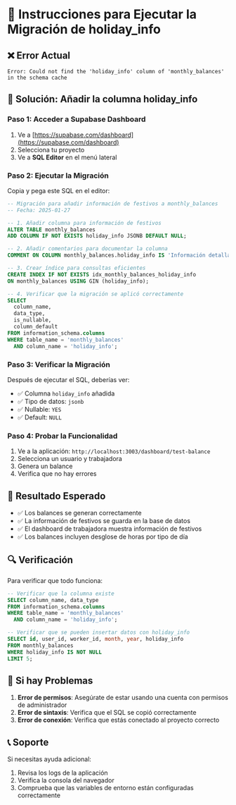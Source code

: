 # 🔧 Instrucciones para Ejecutar la Migración de holiday_info

## ❌ Error Actual
```
Error: Could not find the 'holiday_info' column of 'monthly_balances' in the schema cache
```

## 🎯 Solución: Añadir la columna holiday_info

### Paso 1: Acceder a Supabase Dashboard
1. Ve a [https://supabase.com/dashboard](https://supabase.com/dashboard)
2. Selecciona tu proyecto
3. Ve a **SQL Editor** en el menú lateral

### Paso 2: Ejecutar la Migración
Copia y pega este SQL en el editor:

```sql
-- Migración para añadir información de festivos a monthly_balances
-- Fecha: 2025-01-27

-- 1. Añadir columna para información de festivos
ALTER TABLE monthly_balances 
ADD COLUMN IF NOT EXISTS holiday_info JSONB DEFAULT NULL;

-- 2. Añadir comentarios para documentar la columna
COMMENT ON COLUMN monthly_balances.holiday_info IS 'Información detallada sobre festivos: {totalHolidays, holidayHours, workingDays, workingHours}';

-- 3. Crear índice para consultas eficientes
CREATE INDEX IF NOT EXISTS idx_monthly_balances_holiday_info 
ON monthly_balances USING GIN (holiday_info);

-- 4. Verificar que la migración se aplicó correctamente
SELECT 
  column_name, 
  data_type, 
  is_nullable,
  column_default
FROM information_schema.columns 
WHERE table_name = 'monthly_balances' 
  AND column_name = 'holiday_info';
```

### Paso 3: Verificar la Migración
Después de ejecutar el SQL, deberías ver:
- ✅ Columna `holiday_info` añadida
- ✅ Tipo de datos: `jsonb`
- ✅ Nullable: `YES`
- ✅ Default: `NULL`

### Paso 4: Probar la Funcionalidad
1. Ve a la aplicación: `http://localhost:3003/dashboard/test-balance`
2. Selecciona un usuario y trabajadora
3. Genera un balance
4. Verifica que no hay errores

## 🎉 Resultado Esperado
- ✅ Los balances se generan correctamente
- ✅ La información de festivos se guarda en la base de datos
- ✅ El dashboard de trabajadora muestra información de festivos
- ✅ Los balances incluyen desglose de horas por tipo de día

## 🔍 Verificación
Para verificar que todo funciona:

```sql
-- Verificar que la columna existe
SELECT column_name, data_type 
FROM information_schema.columns 
WHERE table_name = 'monthly_balances' 
  AND column_name = 'holiday_info';

-- Verificar que se pueden insertar datos con holiday_info
SELECT id, user_id, worker_id, month, year, holiday_info
FROM monthly_balances 
WHERE holiday_info IS NOT NULL
LIMIT 5;
```

## 🚨 Si hay Problemas
1. **Error de permisos**: Asegúrate de estar usando una cuenta con permisos de administrador
2. **Error de sintaxis**: Verifica que el SQL se copió correctamente
3. **Error de conexión**: Verifica que estás conectado al proyecto correcto

## 📞 Soporte
Si necesitas ayuda adicional:
1. Revisa los logs de la aplicación
2. Verifica la consola del navegador
3. Comprueba que las variables de entorno están configuradas correctamente 